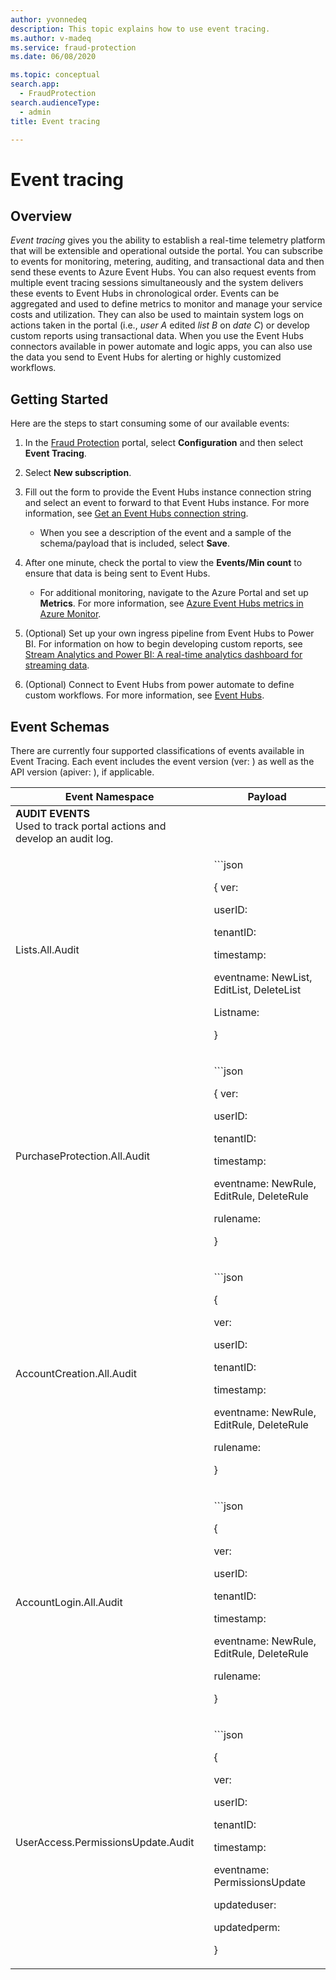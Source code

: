 ```yaml
---
author: yvonnedeq
description: This topic explains how to use event tracing.
ms.author: v-madeq
ms.service: fraud-protection
ms.date: 06/08/2020

ms.topic: conceptual
search.app: 
  - FraudProtection
search.audienceType:
  - admin
title: Event tracing 

---
```

# Event tracing

## Overview

*Event tracing* gives you the ability to establish a real-time telemetry platform that will be extensible and operational outside the portal. You can subscribe to events for monitoring, metering, auditing, and transactional data and then send these events to Azure Event Hubs. You can also request events from multiple event tracing sessions simultaneously and the system delivers these events to Event Hubs in chronological order.
Events can be aggregated and used to define metrics to monitor and manage your service costs and utilization. They can also be used to maintain system logs on actions taken in the portal (i.e., *user A* edited *list B* on *date C*) or develop custom reports using transactional data. When you use the Event Hubs connectors available in power automate and logic apps, you can also use the data you send to Event Hubs for alerting or highly customized workflows.

## Getting Started
Here are the steps to start consuming some of our available events:

1.	In the [Fraud Protection](https://nam06.safelinks.protection.outlook.com/?url=https%3A%2F%2Fdfp.microsoft.com%2F&data=02%7C01%7Cv-madeq%40microsoft.com%7C86e8b55e29fd42e1c32508d806c77c4c%7C72f988bf86f141af91ab2d7cd011db47%7C1%7C0%7C637266801155879313&sdata=ildJrF5HjZLm3iUmRDEkA09BCEtiTvGDMhRJIglVFB8%3D&reserved=0) portal, select **Configuration** and then select **Event Tracing**.

1.	Select **New subscription**.

1.	Fill out the form to provide the Event Hubs instance connection string and select an event to forward to that Event Hubs instance. For more information, see [Get an Event Hubs connection string](https://docs.microsoft.com/azure/event-hubs/event-hubs-get-connection-string).  

    - When you see a description of the event and a sample of the schema/payload that is included, select **Save**. 

1.	After one minute, check the portal to view the **Events/Min count** to ensure that data is being sent to Event Hubs. 

    - For additional monitoring, navigate to the Azure Portal and set up **Metrics**. For more information, see [Azure Event Hubs metrics in Azure Monitor](https://docs.microsoft.com/azure/event-hubs/event-hubs-metrics-azure-monitor).
    
1.	(Optional) Set up your own ingress pipeline from Event Hubs to Power BI. For information on how to begin developing custom reports, see [Stream Analytics and Power BI: A real-time analytics dashboard for streaming data](https://docs.microsoft.com/azure/stream-analytics/stream-analytics-power-bi-dashboard).

1.	(Optional) Connect to Event Hubs from power automate to define custom workflows. For more information, see [Event Hubs](https://docs.microsoft.com/connectors/eventhubs/).

## Event Schemas

There are currently four supported classifications of events available in Event Tracing. Each event includes the event version (ver: ) as well as the API version (apiver: ), if applicable.

| Event Namespace| Payload    |
|---------|-------------|
|**AUDIT EVENTS**<br>Used to track portal actions and develop an audit log.        |             |
|Lists.All.Audit         |<p>```json</p><p>{  ver: </p><p></p><p>  userID: </p><p>  tenantID: </p><p>  timestamp: </p><p>  eventname: NewList, EditList, DeleteList</p><p>  Listname:</p><p>}</p>             |
|PurchaseProtection.All.Audit         |<p>```json</p><p>{  ver: </p><p></p><p>  userID: </p><p>  tenantID: </p><p>  timestamp: </p><p>  eventname: NewRule, EditRule, DeleteRule</p><p>  rulename:</p><p>}</p>             |
|AccountCreation.All.Audit         |<p>```json</p><p>{</p><p>  ver:</p><p>  userID:</p><p>  tenantID:</p><p>  timestamp:</p><p>  eventname: NewRule, EditRule, DeleteRule</p><p> rulename:</p><p>}</p>             |
|AccountLogin.All.Audit         |<p>```json</p><p>{</p><p>  ver: </p><p>  userID: </p><p>  tenantID: </p><p>  timestamp: </p><p>  eventname: NewRule, EditRule, DeleteRule</p><p>  rulename: </p><p>}</p>             |
|UserAccess.PermissionsUpdate.Audit         |<p>```json</p><p>{</p><p>  ver: </p><p>  userID: </p><p>  tenantID: </p><p>  timestamp: </p><p>  eventname: PermissionsUpdate</p><p>  updateduser: </p><p>  updatedperm: </p><p>}</p>          |
